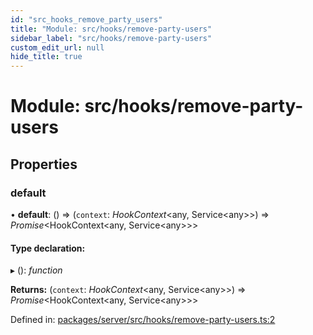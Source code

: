 ```yaml
---
id: "src_hooks_remove_party_users"
title: "Module: src/hooks/remove-party-users"
sidebar_label: "src/hooks/remove-party-users"
custom_edit_url: null
hide_title: true
---
```


# Module: src/hooks/remove-party-users

## Properties

### default

• **default**: () => (`context`: *HookContext*<any, Service<any\>\>) => *Promise*<HookContext<any, Service<any\>\>\>

#### Type declaration:

▸ (): *function*

**Returns:** (`context`: *HookContext*<any, Service<any\>\>) => *Promise*<HookContext<any, Service<any\>\>\>

Defined in: [packages/server/src/hooks/remove-party-users.ts:2](https://github.com/xr3ngine/xr3ngine/blob/66a84a950/packages/server/src/hooks/remove-party-users.ts#L2)
